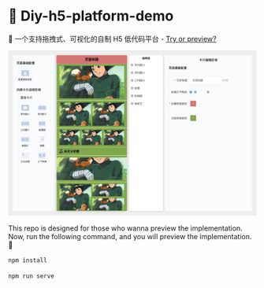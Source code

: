 # 👋 Diy-h5-platform-demo

🚩 一个支持拖拽式、可视化的自制 H5 低代码平台 - [Try or preview?](https://yingjieweb.github.io/diy-h5-platform-demo/)

<img src="./src/assets/preview.jpeg" />

This repo is designed for those who wanna preview the implementation. Now, run the following command, and you will preview the implementation. 🎉

```
npm install

npm run serve
```